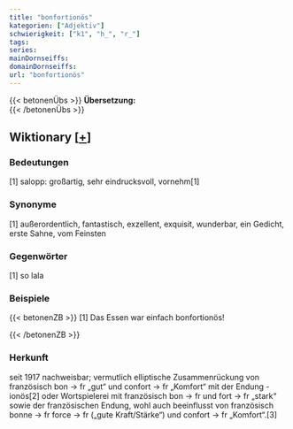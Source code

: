 ```yaml
---
title: "bonfortionös"
kategorien: ["Adjektiv"]
schwierigkeit: ["k1", "h_", "r_"]
tags:
series:
mainDornseiffs:
domainDornseiffs:
url: "bonfortionös"
---
```


{{< betonenÜbs >}}
**Übersetzung:**  
{{< /betonenÜbs >}}

## Wiktionary [[+](https://de.wiktionary.org/wiki/bonfortionös)]

### Bedeutungen
[1] salopp: großartig, sehr eindrucksvoll, vornehm[1]  

### Synonyme
[1] außerordentlich, fantastisch, exzellent, exquisit, wunderbar, ein Gedicht, erste Sahne, vom Feinsten  

### Gegenwörter
[1] so lala  

### Beispiele
{{< betonenZB >}}
[1] Das Essen war einfach bonfortionös!  

{{< /betonenZB >}}
### Herkunft
seit 1917 nachweisbar; vermutlich elliptische Zusammenrückung von französisch bon → fr „gut“ und confort → fr „Komfort“ mit der Endung -ionös[2] oder Wortspielerei mit französisch bon → fr und fort → fr „stark“ sowie der französischen Endung, wohl auch beeinflusst von französisch bonne → fr force → fr („gute Kraft/Stärke“) und confort → fr „Komfort“.[3]  


